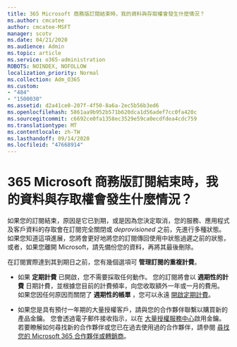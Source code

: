 ```yaml
---
title: 365 Microsoft 商務版訂閱結束時，我的資料與存取權會發生什麼情況？
ms.author: cmcatee
author: cmcatee-MSFT
manager: scotv
ms.date: 04/21/2020
ms.audience: Admin
ms.topic: article
ms.service: o365-administration
ROBOTS: NOINDEX, NOFOLLOW
localization_priority: Normal
ms.collection: Adm_O365
ms.custom:
- "484"
- "1500030"
ms.assetid: d2a41ce0-207f-4f50-8a6a-2ec5b56b3ed6
ms.openlocfilehash: 5861aa9b952b571b620dca1d56adef7cc0fa420c
ms.sourcegitcommit: c6692ce0fa1358ec3529e59ca0ecdfdea4cdc759
ms.translationtype: MT
ms.contentlocale: zh-TW
ms.lasthandoff: 09/14/2020
ms.locfileid: "47668914"
---
```

# <a name="what-happens-to-my-data-and-access-when-my-microsoft-365-for-business-subscription-ends"></a>365 Microsoft 商務版訂閱結束時，我的資料與存取權會發生什麼情況？

如果您的訂閱結束，原因是它已到期，或是因為您決定取消，您的服務、應用程式及客戶資料的存取會在訂閱完全關閉或  *deprovisioned*  之前，先進行多種狀態。 如果您知道這項進展，您將會更好地將您的訂閱傳回使用中狀態過遲之前的狀態，或者，如果您離開 Microsoft，請先備份您的資料，再將其最後刪除。
  
在訂閱實際達到其到期日之前，您有幾個選項可 **管理訂閱的重複計費**。
  
- 如果 **定期計費** 已開啟，您不需要採取任何動作。 您的訂閱將會以 **週期性的計費** 日期計費，並根據您目前的計費頻率，向您收取額外一年或一月的費用。 如果您因任何原因而關閉了 **週期性的帳單** ，您可以永遠 [開啟定期計費](https://docs.microsoft.com/microsoft-365/commerce/subscriptions/renew-your-subscription#turn-recurring-billing-off-or-on)。

- 如果您是具有預付一年期的大量授權客戶，請與您的合作夥伴聯繫以購買新的產品金鑰。 您會透過電子郵件接收指示，以在 [大量授權服務中心](https://go.microsoft.com/fwlink/p/?LinkID=282016)啟用金鑰。 若要瞭解如何尋找新的合作夥伴或您已在過去使用過的合作夥伴，請參閱 [尋找您的 Microsoft 365 合作夥伴或轉銷商](https://docs.microsoft.com/microsoft-365/admin/manage/find-your-partner-or-reseller)。